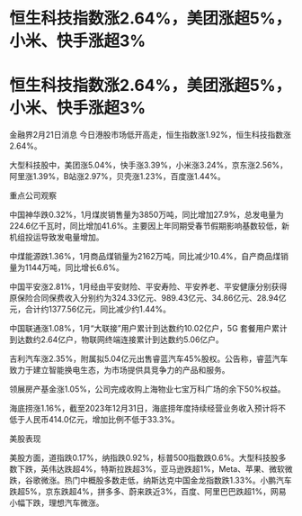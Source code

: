# 恒生科技指数涨2.64%，美团涨超5%，小米、快手涨超3%

# 恒生科技指数涨2.64%，美团涨超5%，小米、快手涨超3%

金融界2月21日消息 今日港股市场低开高走，恒生指数涨1.92%，恒生科技指数涨2.64%。

大型科技股中，美团涨5.04%，快手涨3.39%，小米涨3.24%，京东涨2.56%，阿里涨1.39%，B站涨2.97%，贝壳涨1.23%，百度涨1.44%。

重点公司观察

中国神华跌0.32%，1月煤炭销售量为3850万吨，同比增加27.9%，总发电量为224.6亿千瓦时，同比增加41.6%。主要因上年同期受春节假期影响基数较低，新机组投运导致发电量增加。

中煤能源跌1.36%，1月商品煤销量为2162万吨，同比减少10.4%，自产商品煤销量为1144万吨，同比增长6.6%。

中国平安涨2.81%，1月经由平安财险、平安寿险、平安养老、平安健康分别获得原保险合同保费收入分别约为324.33亿元、989.43亿元、34.86亿元、28.94亿元，合计约1377.56亿元，同比减少约1.44%。

中国联通涨1.08%，1月“大联接”用户累计到达数约10.02亿户，5G 套餐用户累计到达数约2.64亿户，物联网终端连接累计到达数约5.06亿户。

吉利汽车涨2.35%，附属拟5.04亿元出售睿蓝汽车45%股权。公告称，睿蓝汽车致力于建立智能换电生态，为市场提供具竞争力的产品和服务。

领展房产基金涨1.05%，公司完成收购上海物业七宝万科广场的余下50%权益。

海底捞涨1.16%，截至2023年12月31日，海底捞年度持续经营业务收入预计将不低于人民币414.0亿元，增加比例不低于33.3%。

美股表现

美股方面，道指跌0.17%，纳指跌0.92%，标普500指数跌0.6%。大型科技股多数下跌，英伟达跌超4%，特斯拉跌超3%，亚马逊跌超1%，Meta、苹果、微软微跌，谷歌微涨。热门中概股多数走低，纳斯达克中国金龙指数跌1.33%。小鹏汽车跌超5%，京东跌超4%，拼多多、蔚来跌近3%，百度、阿里巴巴跌超1%，网易小幅下跌，理想汽车微涨。

